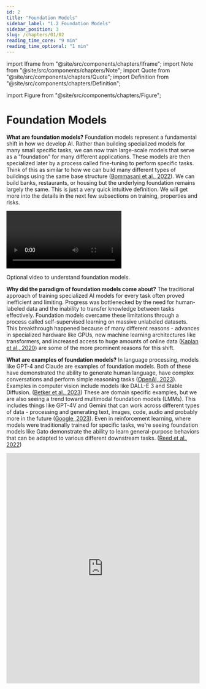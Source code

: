 ```yaml
---
id: 2
title: "Foundation Models"
sidebar_label: "1.2 Foundation Models"
sidebar_position: 3
slug: /chapters/01/02
reading_time_core: "9 min"
reading_time_optional: "1 min"
---
```

import Iframe from "@site/src/components/chapters/Iframe";
import Note from "@site/src/components/chapters/Note";
import Quote from "@site/src/components/chapters/Quote";
import Definition from "@site/src/components/chapters/Definition";

import Figure from "@site/src/components/chapters/Figure";

# Foundation Models

**What are foundation models?** Foundation models represent a fundamental shift in how we develop AI. Rather than building specialized models for many small specific tasks, we can now train large-scale models that serve as a "foundation" for many different applications. These models are then specialized later by a process called fine-tuning to perform specific tasks. Think of this as similar to how we can build many different types of buildings using the same base structure ([Bommasani et al., 2022](https://arxiv.org/abs/2108.07258)). We can build banks, restaurants, or housing but the underlying foundation remains largely the same. This is just a very quick intuitive definition. We will get more into the details in the next few subsections on training, properties and risks.

<video>

[https://www.youtube.com/watch?v=kK3NmQT241w](null)

</video>

<video-caption>

Optional video to understand foundation models.

</video-caption>

**Why did the paradigm of foundation models come about?** The traditional approach of training specialized AI models for every task often proved inefficient and limiting. Progress was bottlenecked by the need for human-labeled data and the inability to transfer knowledge between tasks effectively. Foundation models overcame these limitations through a process called self-supervised learning on massive unlabeled datasets. This breakthrough happened because of many different reasons - advances in specialized hardware like GPUs, new machine learning architectures like transformers, and increased access to huge amounts of online data ([Kaplan et al., 2020](https://arxiv.org/abs/2001.08361)) are some of the more prominent reasons for this shift.

**What are examples of foundation models?** In language processing, models like GPT-4 and Claude are examples of foundation models. Both of these have demonstrated the ability to generate human language, have complex conversations and perform simple reasoning tasks ([OpenAI, 2023](https://arxiv.org/abs/2303.08774)). Examples in computer vision include models like DALL-E 3 and Stable Diffusion. ([Betker et al., 2023](https://cdn.openai.com/papers/dall-e-3.pdf)) These are domain specific examples, but we are also seeing a trend toward multimodal foundation models (LMMs). This includes things like GPT-4V and Gemini that can work across different types of data - processing and generating text, images, code, audio and probably more in the future ([Google, 2023](https://arxiv.org/abs/2312.11805)). Even in reinforcement learning, where models were traditionally trained for specific tasks, we're seeing foundation models like Gato demonstrate the ability to learn general-purpose behaviors that can be adapted to various different downstream tasks. ([Reed et al., 2022](https://arxiv.org/abs/2205.06175))

<Iframe src="https://ourworldindata.org/grapher/number-of-large-scale-ai-systems-released-per-year?tab=chart" width="100%" height="600px" loading="lazy" allow="web-share; clipboard-write" frameBorder="0" caption="The number of foundation models is growing every year. ([Giattino et al., 2023](https://ourworldindata.org/artificial-intelligence))" />

**What makes foundation models important for AI safety?** The reason we start this entire book by talking about foundation models is because they mark a shift towards general-purpose systems, rather than narrow specialized ones. This paradigm shift introduces many new risks which didn't exist previously. These include misuse risks from centralization, homogenization, and dual-use capabilities just to name a few. The ability of foundation models to learn broad, transferable capabilities has also led to increasingly sophisticated behaviors emerging from relatively simple training objectives ([Wei et al., 2022](https://arxiv.org/abs/2206.07682)). Complex capabilities, combined generality and scale, means we need to seriously consider safety risks beyond just misuse that previously seemed theoretical or distant. Beyond just misuse risk, things like misalignment are becoming an increasing concern with each new capability that these foundation models exhibit. We dedicate an entire chapter to the discussion of these risks. But we will also give you a small taste on the kinds of possible risks in the next few subsections, as it warrants some repetition.

<Iframe src="https://ourworldindata.org/grapher/cumulative-number-of-large-scale-ai-models-by-domain?tab=chart" width="100%" height="600px" loading="lazy" allow="web-share; clipboard-write" frameBorder="0" caption="Number of large scale models (by domain) ([Giattino et al., 2023](https://ourworldindata.org/artificial-intelligence))" />

**What is the difference between foundation models and frontier models?** Frontier models represent the cutting edge of AI capabilities - they are the most advanced models in their respective domains. While many frontier models are also foundation models (like Claude 3.5 Sonnet), this isn't always the case. For example, AlphaFold, while being a frontier model in protein structure prediction, isn't typically considered a foundation model because it's specialized for a single task rather than serving as a general foundation for multiple applications ([Jumper et al., 2021](https://pubmed.ncbi.nlm.nih.gov/34265844/)).

## Training {#01}

**How are foundation models trained differently from traditional AI systems?** One key innovation of foundation models is their training paradigm. Generally, foundation models use a two-stage training process. First, they go through what we call a pre-training, and then second, they can be adapted through various mechanisms like fine-tuning or scaffolding to perform specific tasks. Rather than learning from human-labeled examples for specific tasks, these models learn by finding patterns in huge amounts of unlabeled data.

<Figure src="./img/nm6_Image_14.png" alt="Enter image alt description" chapter="1" figure="27" caption="On the Opportunities and Risks of Foundation Models ([Bommasani et al., 2022](https://arxiv.org/abs/2108.07258))" />

**What is pre-training?** Pre-training is the initial phase where the model learns general patterns and knowledge from massive datasets of millions or billions of examples. During this phase, the model isn't trained for any specific task - instead, it develops broad capabilities that can later be specialized. This generality is both powerful and concerning from a safety perspective. While it enables the model to adapt to many different tasks, it also means we can't easily predict or constrain what the model might learn to do ([Hendrycks et al., 2022](https://arxiv.org/abs/2109.13916)).

<Figure src="./img/GIU_Image_15.png" alt="Enter image alt description" chapter="1" figure="28" caption="On the Opportunities and Risks of Foundation Models ([Bommasani et al., 2022](https://arxiv.org/abs/2108.07258))" />

**How does self-supervised learning enable pre-training?** Self-supervised learning (SSL) is the key technical innovation that makes foundation models possible. This is how we actually implement the pre-training phase. Unlike traditional supervised learning, which requires human-labeled data, SSL leverages the inherent structure of the data itself to create training signals. For example, instead of manually labeling images, we might just hide part of a full image we already have and ask a model to predict what the rest should be. So it might predict the bottom half of an image given the top half, learning about which objects often appear together. As an example, it might learn that images with trees and grass at the top often have more grass, or maybe a path, at the bottom. It learns about objects and their context - trees and grass often appear in parks, dogs are often found in these environments, paths are usually horizontal, and so on. These learned representations can then be used for a wide variety of tasks that the model was not explicitly trained for, like identifying dogs in images, or recognizing parks - all without any human-provided labels! The same concept applies in language, a model might predict the next word in a sentence, such as "The cat sat on the … ," learning grammar, syntax, and context as long as we repeat this over huge amounts of text.

**What is fine-tuning?** After pre-training, foundation models can be adapted through two main approaches: fine-tuning and prompting. Fine-tuning involves additional training on a specific task or dataset to specialize the model's capabilities. For example, we might use Reinforcement Learning from Human Feedback (RLHF) to make language models better at following instructions or being more helpful. Prompting, on the other hand, involves providing the model with carefully crafted inputs that guide it toward desired behaviors without additional training.

**Why does this training process matter for AI safety?** The training process of foundation models creates several unique safety challenges. First, the self-supervised nature of pre-training means we have limited control over what the model learns - it might develop unintended capabilities or behaviors. Second, the adaptation process needs to reliably preserve any safety properties we've established during pre-training. Finally, the massive scale of training data and compute makes it difficult to thoroughly understand or audit what the model has learned. Many of the safety challenges we'll discuss throughout this book - from goal misgeneralization to scalable oversight - are deeply connected to how these models are trained and adapted.

## Properties {#02}

**Why do we need to understand the properties of foundation models?** Besides just understanding the training process, we also need to understand the key defining characteristics or the abilities of these models. These properties often determine both the capabilities and potential risks of these systems. They help explain why foundation models pose unique safety challenges compared to traditional AI systems. Their ability to transfer knowledge, generalize across many different domains, and develop emergent capabilities means we can't rely on traditional safety approaches that assume narrow, predictable behavior.

**What is transfer learning?** Transfer learning is one of the most fundamental properties of foundation models - their ability to transfer knowledge learned during pre-training to new tasks and domains. Rather than starting from scratch for each task, we can leverage the general knowledge these models have already acquired ([Bommasani et al., 2022](https://arxiv.org/abs/2108.07258)). This property enables rapid adaptation and deployment, it also means that both capabilities and safety risks can transfer in unexpected ways. For example, a model might transfer not just useful knowledge but also harmful biases or undesired behaviors to new applications.

**What are zero-shot and few-shot learning?** The ability to perform new tasks with very few examples, or even no examples at all. For example, GPT-4 can solve novel reasoning problems just from a natural language description of the task ([OpenAI, 2023](https://arxiv.org/abs/2303.08774)). This emergent ability to generalize to new situations is powerful but concerning from a safety perspective. If models can adapt to novel situations in unexpected ways, it becomes harder to predict and control their behavior in deployment.

**What is generality?** Generalization in foundation models works differently from traditional AI systems. Rather than just generalizing within a narrow domain, these models can generalize capabilities across domains in surprising ways. However, this generalization of capabilities often happens without a corresponding generalization of goals or constraints - a critical safety concern we'll explore in detail in our chapter on goal misgeneralization. For example, a model might generalize its ability to manipulate text in unexpected ways without maintaining the safety constraints we intended ([Hendrycks et al., 2022](https://arxiv.org/abs/2109.13916)).

<Figure src="./img/0Lb_Image_16.png" alt="Enter image alt description" chapter="1" figure="29" caption="On the Opportunities and Risks of Foundation Models ([Bommasani et al., 2022](https://arxiv.org/abs/2108.07258))" />

**What is multi-modality?** Models can work with multiple types of data (text, images, audio, video) simultaneously. This isn't just about handling different types of data. A better description is that they can make connections across modalities in sophisticated ways ([Google, 2023](https://arxiv.org/abs/2312.11805)). From a safety perspective, multi-modality introduces new challenges because it expands the ways models can interact with and influence the world. A safety failure in one modality might manifest through another in unexpected ways.

<Quote speaker="Sam Altman" position="CEO of OpenAI" date="Jan 2024" source="([Cronshaw, 2024](https://www.linkedin.com/pulse/altman-multimodality-important-david-cronshaw-5fz0c))">

Multimodality will definitely be important. Speech in, speech out, images, eventually video. Clearly, people really want that. Customizability and personalization will also be very important.

</Quote>